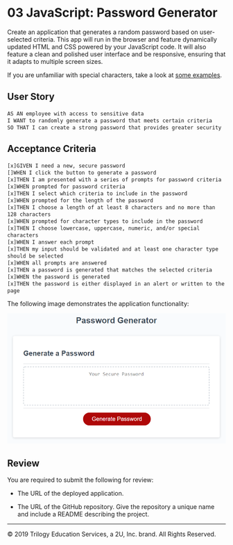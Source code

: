 # 03 JavaScript: Password Generator

Create an application that generates a random password based on user-selected criteria. This app will run in the browser and feature dynamically updated HTML and CSS powered by your JavaScript code. It will also feature a clean and polished user interface and be responsive, ensuring that it adapts to multiple screen sizes.

If you are unfamiliar with special characters, take a look at [some examples](https://www.owasp.org/index.php/Password_special_characters).

## User Story

```
AS AN employee with access to sensitive data
I WANT to randomly generate a password that meets certain criteria
SO THAT I can create a strong password that provides greater security
```

## Acceptance Criteria

```
[x]GIVEN I need a new, secure password
[]WHEN I click the button to generate a password
[x]THEN I am presented with a series of prompts for password criteria
[x]WHEN prompted for password criteria
[x]THEN I select which criteria to include in the password
[x]WHEN prompted for the length of the password
[x]THEN I choose a length of at least 8 characters and no more than 128 characters
[x]WHEN prompted for character types to include in the password
[x]THEN I choose lowercase, uppercase, numeric, and/or special characters
[x]WHEN I answer each prompt
[x]THEN my input should be validated and at least one character type should be selected
[x]WHEN all prompts are answered
[x]THEN a password is generated that matches the selected criteria
[x]WHEN the password is generated
[x]THEN the password is either displayed in an alert or written to the page
```

The following image demonstrates the application functionality:

![password generator demo](./Assets/03-javascript-homework-demo.png)

## Review

You are required to submit the following for review:

* The URL of the deployed application.

* The URL of the GitHub repository. Give the repository a unique name and include a README describing the project.

- - -
© 2019 Trilogy Education Services, a 2U, Inc. brand. All Rights Reserved.
